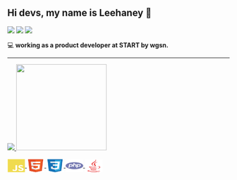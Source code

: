 ## Hi devs, my name is Leehaney 👋

<div>
  <a href="https://github.com/LeehaneySoares"><img src="https://img.shields.io/static/v1?label=Overview&message=Leehaney Soares&color=f8efd4&style=for-the-badge&logo=GitHub"></a>
  <a href = "mailto:leehaney.soares@gmail.com"><img src="https://img.shields.io/badge/-Gmail-%23333?style=for-the-badge&logo=gmail&logoColor=white" target="_blank"></a>
  <a href="https://www.linkedin.com/in/leehaney-soares-7bb18b149/" target="_blank"><img src="https://img.shields.io/badge/-LinkedIn-%230077B5?style=for-the-badge&logo=linkedin&logoColor=white" target="_blank"></a> 
</div>

<p>

💻 **working as a product developer at START by wgsn.**<br/>

</p>
<hr>
<div>
  <a href="https://github.com/LeehaneySoares">
    <img src="https://github-readme-stats.vercel.app/api?username=LeehaneySoares&show_icons=true&theme=dracula"/>
    <img height="195em" width="205em" src="https://github-readme-stats.vercel.app/api/top-langs/?username=LeehaneySoares&theme=dracula" />
</div>
<div style="display: inline_block"><br>
  <img align="center" alt="Leehaney-Js" height="30" width="40" src="https://raw.githubusercontent.com/devicons/devicon/master/icons/javascript/javascript-plain.svg">
  <img align="center" alt="Leehaney-HTML" height="30" width="40" src="https://raw.githubusercontent.com/devicons/devicon/master/icons/html5/html5-original.svg">
  <img align="center" alt="Leehaney-CSS" height="30" width="40" src="https://raw.githubusercontent.com/devicons/devicon/master/icons/css3/css3-original.svg">
  <img align="center" alt="Leehaney-PHP" height="30" width="40" src="https://raw.githubusercontent.com/devicons/devicon/master/icons/php/php-plain.svg">
  <img align="center" alt="Leehaney-JAVA" height="30" width="40" src="https://raw.githubusercontent.com/devicons/devicon/master/icons/java/java-plain.svg">
</div>
